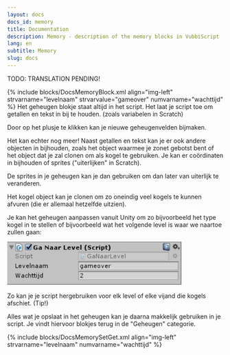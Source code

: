 ```yaml
---
layout: docs
docs_id: memory
title: Documentation
description: Memory - description of the memory blocks in VubbiScript
lang: en
subtitle: Memory
slug: docs
---
```


TODO: TRANSLATION PENDING!

{% include blocks/DocsMemoryBlock.xml align="img-left" strvarname="levelnaam" strvarvalue="gameover" numvarname="wachttijd" %}
Het geheugen blokje staat altijd in het script. Het laat je script toe om getallen en tekst in bij te houden. (zoals variabelen in Scratch)

Door op het plusje te klikken kan je nieuwe geheugenvelden bijmaken.

Het kan echter nog meer! Naast getallen en tekst kan je er ook andere objecten in bijhouden, zoals het object waarmee je zonet gebotst bent of het object dat je zal clonen om als kogel te gebruiken. Je kan er coördinaten in bijhouden of sprites ("uiterlijken" in Scratch).

De sprites in je geheugen kan je dan gebruiken om dan later van uiterlijk te veranderen.

Het kogel object kan je clonen om zo oneindig veel kogels te kunnen afvuren (die er allemaal hetzelfde uitzien).

Je kan het geheugen aanpassen vanuit Unity om zo bijvoorbeeld het type kogel in te stellen of bijvoorbeeld wat het volgende level is waar we naartoe zullen gaan:

![Blocks_all_memory_edit.PNG](/assets/img/blocks_all_memory_edit.png)

Zo kan je je script hergebruiken voor elk level of elke vijand die kogels afschiet. (Tip!)

Alles wat je opslaat in het geheugen kan je daarna makkelijk gebruiken in je script. Je vindt hiervoor blokjes terug in de "Geheugen" categorie.

{% include blocks/DocsMemorySetGet.xml align="img-left" strvarname="levelnaam" numvarname="wachttijd" %}

<div class="clear"></div>